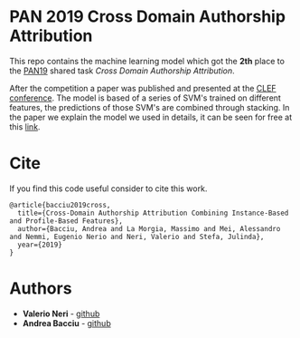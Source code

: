 # PAN 2019 Cross Domain Authorship Attribution

This repo contains the machine learning model which got the **2th** place to the [PAN19](https://pan.webis.de/) shared task *Cross Domain Authorship Attribution*.

After the competition a paper was published and presented at the [CLEF conference](http://clef2019.clef-initiative.eu/).
The model is based of a series of SVM's trained on different features, the predictions of those SVM's are combined through stacking. In the paper we explain the model we used in details, it can be seen for free at this [link](https://pdfs.semanticscholar.org/1ea5/8c961e94b642442b7dd8d4d88590f6c097ad.pdf).


# Cite
If you find this code useful consider to cite this work.


```
@article{bacciu2019cross,
  title={Cross-Domain Authorship Attribution Combining Instance-Based and Profile-Based Features},
  author={Bacciu, Andrea and La Morgia, Massimo and Mei, Alessandro and Nemmi, Eugenio Nerio and Neri, Valerio and Stefa, Julinda},
  year={2019}
}
```

# Authors
* **Valerio Neri**  - [github](https://github.com/valerionerigit)
* **Andrea Bacciu**  - [github](https://github.com/andreabac3)
